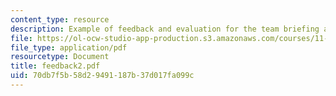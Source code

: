 ```yaml
---
content_type: resource
description: Example of feedback and evaluation for the team briefing assignment.
file: https://ol-ocw-studio-app-production.s3.amazonaws.com/courses/11-201-gateway-planning-action-fall-2007/70db7f5b58d29491187b37d017fa099c_feedback2.pdf
file_type: application/pdf
resourcetype: Document
title: feedback2.pdf
uid: 70db7f5b-58d2-9491-187b-37d017fa099c
---
```

